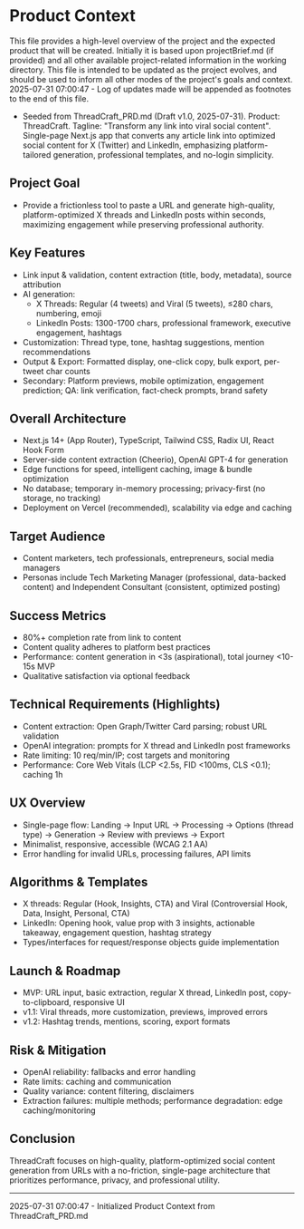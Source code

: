 # Product Context

This file provides a high-level overview of the project and the expected product that will be created. Initially it is based upon projectBrief.md (if provided) and all other available project-related information in the working directory. This file is intended to be updated as the project evolves, and should be used to inform all other modes of the project's goals and context.
2025-07-31 07:00:47 - Log of updates made will be appended as footnotes to the end of this file.

* Seeded from ThreadCraft_PRD.md (Draft v1.0, 2025-07-31). Product: ThreadCraft. Tagline: "Transform any link into viral social content". Single-page Next.js app that converts any article link into optimized social content for X (Twitter) and LinkedIn, emphasizing platform-tailored generation, professional templates, and no-login simplicity.

## Project Goal

* Provide a frictionless tool to paste a URL and generate high-quality, platform-optimized X threads and LinkedIn posts within seconds, maximizing engagement while preserving professional authority.

## Key Features

* Link input & validation, content extraction (title, body, metadata), source attribution
* AI generation:
  - X Threads: Regular (4 tweets) and Viral (5 tweets), ≤280 chars, numbering, emoji
  - LinkedIn Posts: 1300-1700 chars, professional framework, executive engagement, hashtags
* Customization: Thread type, tone, hashtag suggestions, mention recommendations
* Output & Export: Formatted display, one-click copy, bulk export, per-tweet char counts
* Secondary: Platform previews, mobile optimization, engagement prediction; QA: link verification, fact-check prompts, brand safety

## Overall Architecture

* Next.js 14+ (App Router), TypeScript, Tailwind CSS, Radix UI, React Hook Form
* Server-side content extraction (Cheerio), OpenAI GPT-4 for generation
* Edge functions for speed, intelligent caching, image & bundle optimization
* No database; temporary in-memory processing; privacy-first (no storage, no tracking)
* Deployment on Vercel (recommended), scalability via edge and caching

## Target Audience

* Content marketers, tech professionals, entrepreneurs, social media managers
* Personas include Tech Marketing Manager (professional, data-backed content) and Independent Consultant (consistent, optimized posting)

## Success Metrics

* 80%+ completion rate from link to content
* Content quality adheres to platform best practices
* Performance: content generation in <3s (aspirational), total journey <10-15s MVP
* Qualitative satisfaction via optional feedback

## Technical Requirements (Highlights)

* Content extraction: Open Graph/Twitter Card parsing; robust URL validation
* OpenAI integration: prompts for X thread and LinkedIn post frameworks
* Rate limiting: 10 req/min/IP; cost targets and monitoring
* Performance: Core Web Vitals (LCP <2.5s, FID <100ms, CLS <0.1); caching 1h

## UX Overview

* Single-page flow: Landing → Input URL → Processing → Options (thread type) → Generation → Review with previews → Export
* Minimalist, responsive, accessible (WCAG 2.1 AA)
* Error handling for invalid URLs, processing failures, API limits

## Algorithms & Templates

* X threads: Regular (Hook, Insights, CTA) and Viral (Controversial Hook, Data, Insight, Personal, CTA)
* LinkedIn: Opening hook, value prop with 3 insights, actionable takeaway, engagement question, hashtag strategy
* Types/interfaces for request/response objects guide implementation

## Launch & Roadmap

* MVP: URL input, basic extraction, regular X thread, LinkedIn post, copy-to-clipboard, responsive UI
* v1.1: Viral threads, more customization, previews, improved errors
* v1.2: Hashtag trends, mentions, scoring, export formats

## Risk & Mitigation

* OpenAI reliability: fallbacks and error handling
* Rate limits: caching and communication
* Quality variance: content filtering, disclaimers
* Extraction failures: multiple methods; performance degradation: edge caching/monitoring

## Conclusion

ThreadCraft focuses on high-quality, platform-optimized social content generation from URLs with a no-friction, single-page architecture that prioritizes performance, privacy, and professional utility.

---
2025-07-31 07:00:47 - Initialized Product Context from ThreadCraft_PRD.md